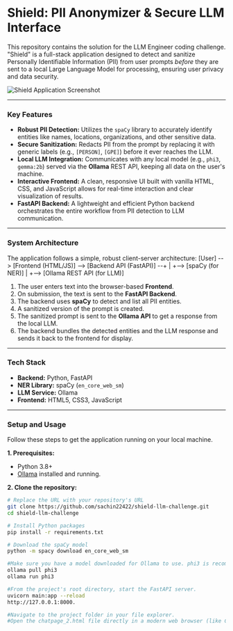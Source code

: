 
# Shield: PII Anonymizer & Secure LLM Interface

This repository contains the solution for the LLM Engineer coding challenge. "Shield" is a full-stack application designed to detect and sanitize Personally Identifiable Information (PII) from user prompts *before* they are sent to a local Large Language Model for processing, ensuring user privacy and data security.

![Shield Application Screenshot](screenshot.png)

---

### Key Features

- **Robust PII Detection:** Utilizes the `spaCy` library to accurately identify entities like names, locations, organizations, and other sensitive data.
- **Secure Sanitization:** Redacts PII from the prompt by replacing it with generic labels (e.g., `[PERSON]`, `[GPE]`) before it ever reaches the LLM.
- **Local LLM Integration:** Communicates with any local model (e.g., `phi3`, `gemma:2b`) served via the **Ollama** REST API, keeping all data on the user's machine.
- **Interactive Frontend:** A clean, responsive UI built with vanilla HTML, CSS, and JavaScript allows for real-time interaction and clear visualization of results.
- **FastAPI Backend:** A lightweight and efficient Python backend orchestrates the entire workflow from PII detection to LLM communication.

---

### System Architecture

The application follows a simple, robust client-server architecture:
[User] --> [Frontend (HTML/JS)] --> [Backend API (FastAPI)] --+
|
+--> [spaCy (for NER)]
|
+--> [Ollama REST API (for LLM)]

1. The user enters text into the browser-based **Frontend**.
2. On submission, the text is sent to the **FastAPI Backend**.
3. The backend uses **spaCy** to detect and list all PII entities.
4. A sanitized version of the prompt is created.
5. The sanitized prompt is sent to the **Ollama API** to get a response from the local LLM.
6. The backend bundles the detected entities and the LLM response and sends it back to the frontend for display.

---

### Tech Stack

- **Backend:** Python, FastAPI
- **NER Library:** spaCy (`en_core_web_sm`)
- **LLM Service:** Ollama
- **Frontend:** HTML5, CSS3, JavaScript

---

### Setup and Usage

Follow these steps to get the application running on your local machine.

**1. Prerequisites:**
- Python 3.8+
- [Ollama](https://ollama.com/) installed and running.

**2. Clone the repository:**
```bash
# Replace the URL with your repository's URL
git clone https://github.com/sachin22422/shield-llm-challenge.git
cd shield-llm-challenge

# Install Python packages
pip install -r requirements.txt

# Download the spaCy model
python -m spacy download en_core_web_sm

#Make sure you have a model downloaded for Ollama to use. phi3 is recommended.
ollama pull phi3
ollama run phi3

#From the project's root directory, start the FastAPI server.
uvicorn main:app --reload
http://127.0.0.1:8000.

#Navigate to the project folder in your file explorer.
#Open the chatpage_2.html file directly in a modern web browser (like Chrome, Firefox, or Edge).